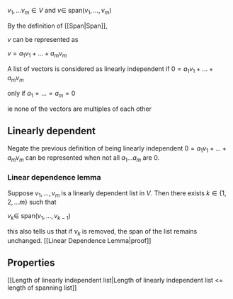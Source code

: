 $v_1, ... v_m \in V$ and $v \in$ span$(v_1, ... , v_m)$

By the definition of [[Span|Span]],

$v$ can be represented as 

$v = a_1v_1 + ... + a_mv_m$

A list of vectors is considered as linearly independent if 
$0 = a_1v_1 + ... + a_mv_m$ 

only if $a_1 = ... = a_m = 0$

ie none of the vectors are multiples of each other 

## Linearly dependent
Negate the previous definition of being linearly independent
$0 = a_1v_1 + ... + a_mv_m$ 
can be represented when not all $a_1 ... a_m$ are $0$.

### Linear dependence lemma
Suppose $v_1, ... , v_m$ is a linearly dependent list in $V$. Then there exists $k \in \{1,2,...m\}$ such that 

$v_k \in$ span$(v_1, ... , v_{k-1})$

this also tells us that if $v_k$ is removed, the span of the list remains unchanged. 
[[Linear Dependence Lemma|proof]]


## Properties
[[Length of linearly independent list|Length of linearly independent list <= length of spanning list]]


